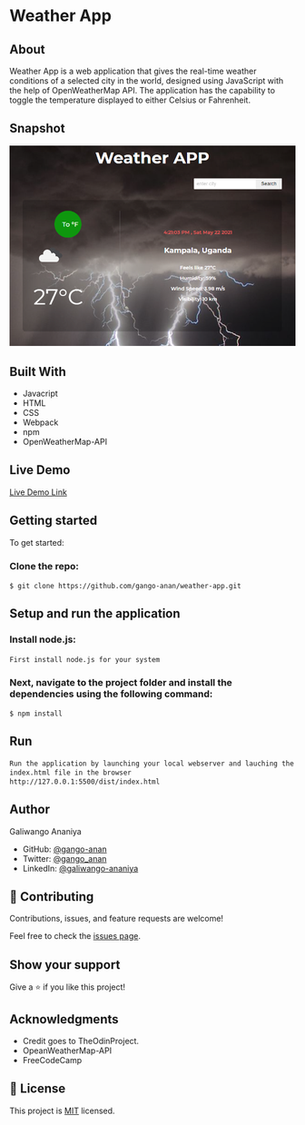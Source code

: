 # Weather App
## About
Weather App is a web application that gives the real-time weather conditions of a selected city in the world, designed using JavaScript with the help of OpenWeatherMap API. The application has the capability to toggle the temperature displayed to either Celsius or Fahrenheit.

## Snapshot
![Snapshot](./dist/images/snapshot.png)


## Built With

- Javacript
- HTML
- CSS
- Webpack
- npm
- OpenWeatherMap-API

## Live Demo

[Live Demo Link](https://gango-anan.github.io/weather-app/)


## Getting started
To get started:

### Clone the repo: 
```
$ git clone https://github.com/gango-anan/weather-app.git

```

## Setup and run the application
### Install node.js:
```
First install node.js for your system
```
### Next, navigate to the project folder and install the dependencies using the following command:
```
$ npm install
```
## Run 
```
Run the application by launching your local webserver and lauching the index.html file in the browser
http://127.0.0.1:5500/dist/index.html
```
## Author

Galiwango Ananiya

- GitHub: [@gango-anan](https://github.com/gango-anan) 
- Twitter: [@gango_anan](https://twitter.com/gango_anan) 
- LinkedIn: [@galiwango-ananiya](https://www.linkedin.com/in/galiwango-ananiya-0800821b4/) 

## 🤝 Contributing

Contributions, issues, and feature requests are welcome!

Feel free to check the [issues page](https://github.com/gango-anan/weather-app/issues).

## Show your support

Give a ⭐️ if you like this project!

## Acknowledgments
- Credit goes to TheOdinProject.
- OpeanWeatherMap-API
- FreeCodeCamp


## 📝 License

This project is [MIT](https://github.com/gango-anan/weather-app/blob/master/LICENSE) licensed.
